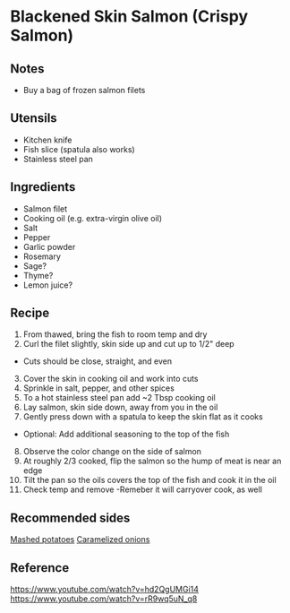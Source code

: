 # Blackened Skin Salmon (Crispy Salmon)
## Notes
- Buy a bag of frozen salmon filets
## Utensils 
- Kitchen knife
- Fish slice (spatula also works)
- Stainless steel pan
## Ingredients  
- Salmon filet
- Cooking oil (e.g. extra-virgin olive oil)
- Salt
- Pepper
- Garlic powder
- Rosemary
- Sage?
- Thyme?
- Lemon juice?

## Recipe
1. From thawed, bring the fish to room temp and dry
2. Curl the filet slightly, skin side up and cut up to 1/2" deep
- Cuts should be close, straight, and even
3. Cover the skin in cooking oil and work into cuts
4. Sprinkle in salt, pepper, and other spices 
5. To a hot stainless steel pan add ~2 Tbsp cooking oil
6. Lay salmon, skin side down, away from you in the oil
7. Gently press down with a spatula to keep the skin flat as it cooks
- Optional: Add additional seasoning to the top of the fish
8. Observe the color change on the side of salmon 
9. At roughly 2/3 cooked, flip the salmon so the hump of meat is near an edge
10. Tilt the pan so the oils covers the top of the fish and cook it in the oil
11. Check temp and remove
-Remeber it will carryover cook, as well

## Recommended sides
[Mashed potatoes](recipes/mashed_potatoes.md)
[Caramelized onions](recipes/carmelized_onions.md)

## Reference
https://www.youtube.com/watch?v=hd2QgUMGi14
https://www.youtube.com/watch?v=rR9wq5uN_q8

